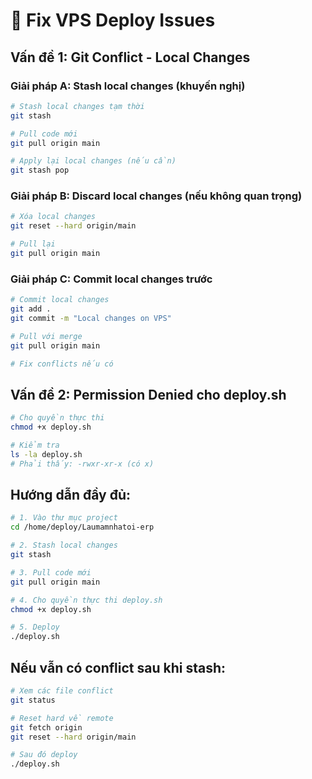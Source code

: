 # 🔧 Fix VPS Deploy Issues

## Vấn đề 1: Git Conflict - Local Changes

### Giải pháp A: Stash local changes (khuyến nghị)

```bash
# Stash local changes tạm thời
git stash

# Pull code mới
git pull origin main

# Apply lại local changes (nếu cần)
git stash pop
```

### Giải pháp B: Discard local changes (nếu không quan trọng)

```bash
# Xóa local changes
git reset --hard origin/main

# Pull lại
git pull origin main
```

### Giải pháp C: Commit local changes trước

```bash
# Commit local changes
git add .
git commit -m "Local changes on VPS"

# Pull với merge
git pull origin main

# Fix conflicts nếu có
```

## Vấn đề 2: Permission Denied cho deploy.sh

```bash
# Cho quyền thực thi
chmod +x deploy.sh

# Kiểm tra
ls -la deploy.sh
# Phải thấy: -rwxr-xr-x (có x)
```

## Hướng dẫn đầy đủ:

```bash
# 1. Vào thư mục project
cd /home/deploy/Laumamnhatoi-erp

# 2. Stash local changes
git stash

# 3. Pull code mới
git pull origin main

# 4. Cho quyền thực thi deploy.sh
chmod +x deploy.sh

# 5. Deploy
./deploy.sh
```

## Nếu vẫn có conflict sau khi stash:

```bash
# Xem các file conflict
git status

# Reset hard về remote
git fetch origin
git reset --hard origin/main

# Sau đó deploy
./deploy.sh
```

